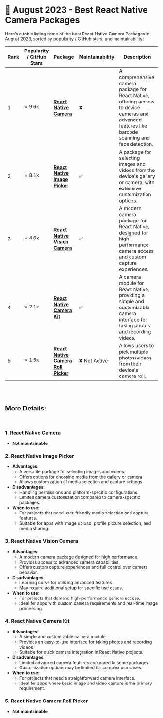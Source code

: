 # 📆 August 2023 - Best React Native Camera Packages

Here's a table listing some of the best React Native Camera Packages in August 2023, sorted by popularity / GitHub stars, and maintainability:

| Rank | Popularity / GitHub Stars | Package | Maintainability | Description |
| ---- | -------------------------- | ------- | ---------------- | ----------- |
| 1    | ⭐ 9.6k          | [**React Native Camera**](https://github.com/react-native-camera/react-native-camera) | :x: | A comprehensive camera package for React Native, offering access to device cameras and advanced features like barcode scanning and face detection. |
| 2    | ⭐ 8.1k              | [**React Native Image Picker**](https://github.com/react-native-image-picker/react-native-image-picker) | :white_check_mark:     | A package for selecting images and videos from the device's gallery or camera, with extensive customization options. |
| 3    | ⭐ 4.6k            | [**React Native Vision Camera**](https://github.com/mrousavy/react-native-vision-camera) | :white_check_mark:   | A modern camera package for React Native, designed for high-performance camera access and custom capture experiences. |
| 4    | ⭐ 2.1k            | [**React Native Camera Kit**](https://github.com/teslamotors/react-native-camera-kit) | :white_check_mark: | A camera module for React Native, providing a simple and customizable camera interface for taking photos and recording videos. |
| 5    | ⭐ 1.5k            | [**React Native Camera Roll Picker**](https://github.com/jeanpan/react-native-camera-roll-picker) | :x: Not Active | Allows users to pick multiple photos/videos from their device's camera roll. |

</br>
</br>

## More Details:

</br>

### 1. React Native Camera
   - **Not maintainable**

### 2. React Native Image Picker
   - **Advantages**:
     - A versatile package for selecting images and videos.
     - Offers options for choosing media from the gallery or camera.
     - Allows customization of media selection and capture settings.
   - **Disadvantages**:
     - Handling permissions and platform-specific configurations.
     - Limited camera customization compared to camera-specific packages.
   - **When to use**:
     - For projects that need user-friendly media selection and capture features.
     - Suitable for apps with image upload, profile picture selection, and media sharing.

### 3. React Native Vision Camera
   - **Advantages**:
     - A modern camera package designed for high performance.
     - Provides access to advanced camera capabilities.
     - Offers custom capture experiences and full control over camera behavior.
   - **Disadvantages**:
     - Learning curve for utilizing advanced features.
     - May require additional setup for specific use cases.
   - **When to use**:
     - For projects that demand high-performance camera access.
     - Ideal for apps with custom camera requirements and real-time image processing.

### 4. React Native Camera Kit
   - **Advantages**:
     - A simple and customizable camera module.
     - Provides an easy-to-use interface for taking photos and recording videos.
     - Suitable for quick camera integration in React Native projects.
   - **Disadvantages**:
     - Limited advanced camera features compared to some packages.
     - Customization options may be limited for complex use cases.
   - **When to use**:
     - For projects that need a straightforward camera interface.
     - Ideal for apps where basic image and video capture is the primary requirement.

### 5. React Native Camera Roll Picker
   - **Not maintainable**


